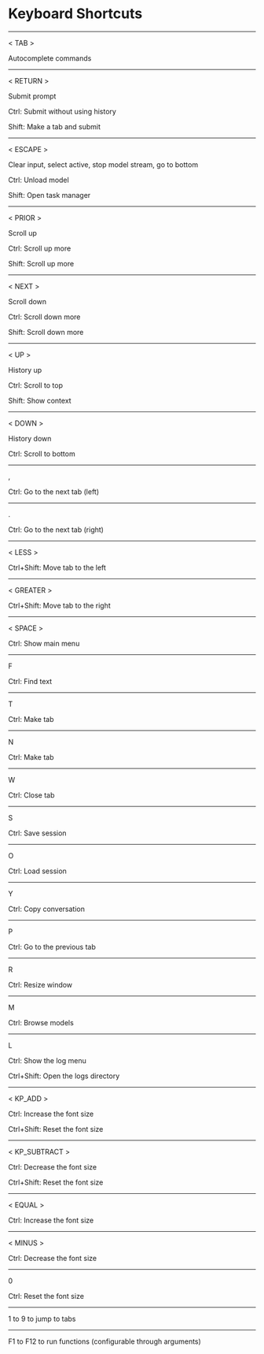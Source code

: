 # Keyboard Shortcuts

---

< TAB >

Autocomplete commands

---

< RETURN >

Submit prompt

Ctrl: Submit without using history

Shift: Make a tab and submit

---

< ESCAPE >

Clear input, select active, stop model stream, go to bottom

Ctrl: Unload model

Shift: Open task manager

---

< PRIOR >

Scroll up

Ctrl: Scroll up more

Shift: Scroll up more

---

< NEXT >

Scroll down

Ctrl: Scroll down more

Shift: Scroll down more

---

< UP >

History up

Ctrl: Scroll to top

Shift: Show context

---

< DOWN >

History down

Ctrl: Scroll to bottom

---

,

Ctrl: Go to the next tab (left)

---

.

Ctrl: Go to the next tab (right)

---

< LESS >

Ctrl+Shift: Move tab to the left

---

< GREATER >

Ctrl+Shift: Move tab to the right

---

< SPACE >

Ctrl: Show main menu

---

F

Ctrl: Find text

---

T

Ctrl: Make tab

---

N

Ctrl: Make tab

---

W

Ctrl: Close tab

---

S

Ctrl: Save session

---

O

Ctrl: Load session

---

Y

Ctrl: Copy conversation

---

P

Ctrl: Go to the previous tab

---

R

Ctrl: Resize window

---

M

Ctrl: Browse models

---

L

Ctrl: Show the log menu

Ctrl+Shift: Open the logs directory

---

< KP_ADD >

Ctrl: Increase the font size

Ctrl+Shift: Reset the font size

---

< KP_SUBTRACT >

Ctrl: Decrease the font size

Ctrl+Shift: Reset the font size

---

< EQUAL >

Ctrl: Increase the font size

---

< MINUS >

Ctrl: Decrease the font size

---

0

Ctrl: Reset the font size

---

1 to 9 to jump to tabs

---

F1 to F12 to run functions (configurable through arguments)
